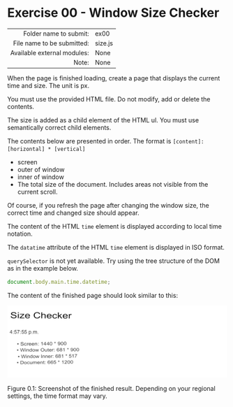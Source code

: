 # Exercise 00 - Window Size Checker

| 						     |         |
| --------------------------:| ------- |
| Folder name to submit:     | ex00    |
| File name to be submitted: | size.js |
| Available external modules:| None    |
| Note:                      | None    |

When the page is finished loading, create a page that displays the current time and size. The unit is px.

You must use the provided HTML file. Do not modify, add or delete the contents.

The size is added as a child element of the HTML ul. You must use semantically correct child elements.

The contents below are presented in order. The format is `[content]: [horizontal] * [vertical]`

- screen
- outer of window
- inner of window
- The total size of the document. Includes areas not visible from the current scroll.

Of course, if you refresh the page after changing the window size, the correct time and changed size should appear.

The content of the HTML `time` element is displayed according to local time notation.

The `datatime` attribute of the HTML `time` element is displayed in ISO format.

`querySelector` is not yet available. Try using the tree structure of the DOM as in the example below.

```javascript
document.body.main.time.datetime;
```

The content of the finished page should look similar to this:

![js01 ex00 screenshot](../images/ex00.png)

Figure 0.1: Screenshot of the finished result. Depending on your regional settings, the time format may vary.